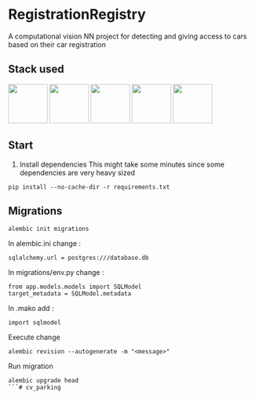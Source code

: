 # RegistrationRegistry
A computational vision NN project for detecting and giving access to cars based on their car registration

## Stack used
<img src="https://cdn.jsdelivr.net/gh/devicons/devicon@latest/icons/opencv/opencv-original-wordmark.svg" height=80/> <img src="https://cdn.jsdelivr.net/gh/devicons/devicon@latest/icons/numpy/numpy-original.svg" height=80/> <img src="https://cdn.jsdelivr.net/gh/devicons/devicon@latest/icons/postgresql/postgresql-original.svg" height=80/> <img src="https://cdn.jsdelivr.net/gh/devicons/devicon@latest/icons/sqlalchemy/sqlalchemy-original.svg" height=80 /> <img src="https://cdn.jsdelivr.net/gh/devicons/devicon@latest/icons/docker/docker-original-wordmark.svg" height=80 />

## Start
1. Install dependencies
This might take some minutes since some dependencies are very heavy sized
```
pip install --no-cache-dir -r requirements.txt
```

## Migrations

```
alembic init migrations
```
In alembic.ini change :
```
sqlalchemy.url = postgres:///database.db
```
In migrations/env.py change :
```
from app.models.models import SQLModel
target_metadata = SQLModel.metadata
```
In .mako add :
```
import sqlmodel
```
Execute change
```
alembic revision --autogenerate -m "<message>"
```
Run migration
```
alembic upgrade head
```#   c v _ p a r k i n g 
 
 
